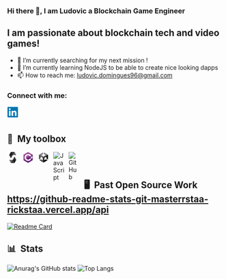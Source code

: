 ### Hi there 👋, I am Ludovic a Blockchain Game Engineer
## I am passionate about blockchain tech and video games!

- 🔭 I’m currently searching for my next mission !
- 🌱 I’m currently learning NodeJS to be able to create nice looking dapps
- 📫 How to reach me: ludovic.domingues96@gmail.com

### Connect with me:

[<img align="left" alt="linkedin" width="26px" src="https://github.com/devicons/devicon/blob/master/icons/linkedin/linkedin-original.svg" style="padding-right:10px;" />](https://www.linkedin.com/in/ludovicdomingues/)

<br />
<br />

## 🧰 &nbsp;My toolbox
<img align="left" alt="Solidity" width="26px" src="https://github.com/devicons/devicon/blob/master/icons/solidity/solidity-original.svg" style="padding-right:10px;" />
<img align="left" alt="C#" width="26px" src="https://github.com/devicons/devicon/blob/master/icons/csharp/csharp-original.svg" style="padding-right:10px;" />
<img align="left" alt="Unity" width="26px" src="https://github.com/devicons/devicon/blob/master/icons/unity/unity-original.svg" style="padding-right:10px;" />
<img align="left" alt="JavaScript" width="26px" src="https://cdn.jsdelivr.net/gh/devicons/devicon/icons/javascript/javascript-original.svg" style="padding-right:10px;" />
<img align="left" alt="GitHub" width="26px" src="https://user-images.githubusercontent.com/3369400/139447912-e0f43f33-6d9f-45f8-be46-2df5bbc91289.png" style="padding-right:10px;" />


<br />
<br />

## 🖥 &nbsp;Past Open Source Work https://github-readme-stats-git-masterrstaa-rickstaa.vercel.app/api
[![Readme Card](https://github-readme-stats-git-masterrstaa-rickstaa.vercel.app/api/pin/?username=Ankr-network&repo=game-unity-sdk&bg_color=0d1116&title_color=ce09ec&text_color=a4aacb&icon_color=007ec6)](https://github.com/Ankr-network/game-unity-sdk) &nbsp;

## 📊 &nbsp;Stats
<!-- STATS-LIST:START -->
![Anurag's GitHub stats](https://github-readme-stats-git-masterrstaa-rickstaa.vercel.app/api?username=krayt78&count_private=true&bg_color=0d1116&title_color=ce09ec&text_color=a4aacb&icon_color=007ec6)
![Top Langs](https://github-readme-stats-git-masterrstaa-rickstaa.vercel.app/api/top-langs/?username=krayt78&layout=compact&bg_color=0d1116&title_color=ce09ec&text_color=a4aacb&icon_color=007ec6)
<!-- STATS-LIST:END -->
